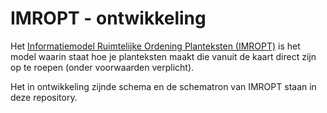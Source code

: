 # IMROPT - ontwikkeling

Het [Informatiemodel Ruimtelijke Ordening Planteksten (IMROPT)](https://www.geonovum.nl/geo-standaarden/ro-standaarden-ruimtelijke-ordening#ROStandaarden) is het model waarin staat hoe je planteksten maakt die vanuit de kaart direct zijn op te roepen (onder voorwaarden verplicht).

Het in ontwikkeling zijnde schema en de schematron van IMROPT staan in deze repository. 

